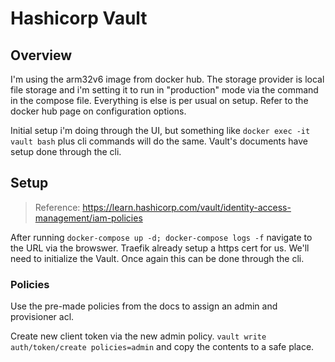 # Hashicorp Vault

## Overview

I'm using the arm32v6 image from docker hub. The storage provider is local file storage and i'm setting it to run in "production" mode via the command in the compose file. Everything is else is per usual on setup. Refer to the docker hub page on configuration options.

Initial setup i'm doing through the UI, but something like  ```docker exec -it vault bash``` plus cli commands will do the same. Vault's documents have setup done through the cli.

## Setup

>Reference: https://learn.hashicorp.com/vault/identity-access-management/iam-policies

After running ```docker-compose up -d; docker-compose logs -f``` navigate to the URL via the browswer. Traefik already setup a https cert for us. We'll need to initialize the Vault. Once again this can be done through the cli. 

### Policies

Use the pre-made policies from the docs to assign an admin and provisioner acl.

Create new client token via the new admin policy. ```vault write auth/token/create policies=admin``` and copy the contents to a safe place. 